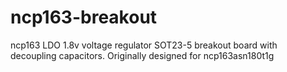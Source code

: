 # ncp163-breakout
ncp163 LDO 1.8v voltage regulator SOT23-5 breakout board with decoupling capacitors. Originally designed for ncp163asn180t1g
